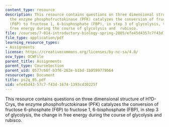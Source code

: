 ```yaml
---
content_type: resource
description: This resource contains questions on three dimensional structure of H?D-Crys,
  the enzyme phosphofructokinase (PFK) catalyzes the conversion of fructose 6-phosphate
  (F6P) to fructose 1, 6-bisphosphate (FBP), in step 3 of glycolysis, the change in
  free energy during the course of glycolysis and  rubisco.
file: /courses/7-014-introductory-biology-spring-2005/efe45d4357c7f43d16741393cd30225f_ps2q_05.pdf
file_type: application/pdf
learning_resource_types:
- Assignments
license: https://creativecommons.org/licenses/by-nc-sa/4.0/
ocw_type: OCWFile
parent_title: Assignments
parent_type: CourseSection
parent_uid: 0577c68f-b3f6-262e-b1bd-1b9599779b64
resourcetype: Document
title: ps2q_05.pdf
uid: efe45d43-57c7-f43d-1674-1393cd30225f
---
```

This resource contains questions on three dimensional structure of H?D-Crys, the enzyme phosphofructokinase (PFK) catalyzes the conversion of fructose 6-phosphate (F6P) to fructose 1, 6-bisphosphate (FBP), in step 3 of glycolysis, the change in free energy during the course of glycolysis and  rubisco.